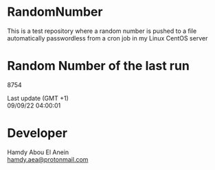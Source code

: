 # RandomNumber    
This is a test repository where a random number is pushed to a file automatically passwordless from a cron job in my Linux CentOS server    
# Random Number of the last run   
8754
      
Last update (GMT +1)    
09/09/22 04:00:01
# Developer    
Hamdy Abou El Anein   
hamdy.aea@protonmail.com
